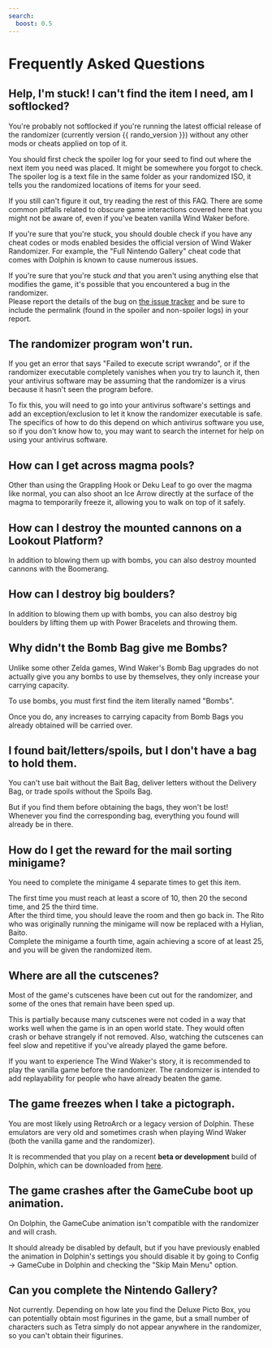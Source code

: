 ```yaml
---
search:
  boost: 0.5
---
```


# Frequently Asked Questions

## Help, I'm stuck! I can't find the item I need, am I softlocked?

You're probably not softlocked if you're running the latest official release of the randomizer (currently version {{ rando_version }}) without any other mods or cheats applied on top of it.  

You should first check the spoiler log for your seed to find out where the next item you need was placed. It might be somewhere you forgot to check.  
The spoiler log is a text file in the same folder as your randomized ISO, it tells you the randomized locations of items for your seed.  

If you still can't figure it out, try reading the rest of this FAQ. There are some common pitfalls related to obscure game interactions covered here that you might not be aware of, even if you've beaten vanilla Wind Waker before.  

If you're sure that you're stuck, you should double check if you have any cheat codes or mods enabled besides the official version of Wind Waker Randomizer. For example, the "Full Nintendo Gallery" cheat code that comes with Dolphin is known to cause numerous issues.

If you're sure that you're stuck *and* that you aren't using anything else that modifies the game, it's possible that you encountered a bug in the randomizer.  
Please report the details of the bug on [the issue tracker](https://github.com/LagoLunatic/wwrando/issues) and be sure to include the permalink (found in the spoiler and non-spoiler logs) in your report.

## The randomizer program won't run.

If you get an error that says "Failed to execute script wwrando", or if the randomizer executable completely vanishes when you try to launch it, then your antivirus software may be assuming that the randomizer is a virus because it hasn't seen the program before.

To fix this, you will need to go into your antivirus software's settings and add an exception/exclusion to let it know the randomizer executable is safe.  
The specifics of how to do this depend on which antivirus software you use, so if you don't know how to, you may want to search the internet for help on using your antivirus software.

## How can I get across magma pools?

Other than using the Grappling Hook or Deku Leaf to go over the magma like normal, you can also shoot an Ice Arrow directly at the surface of the magma to temporarily freeze it, allowing you to walk on top of it safely.

## How can I destroy the mounted cannons on a Lookout Platform?

In addition to blowing them up with bombs, you can also destroy mounted cannons with the Boomerang.

## How can I destroy big boulders?

In addition to blowing them up with bombs, you can also destroy big boulders by lifting them up with Power Bracelets and throwing them.

## Why didn't the Bomb Bag give me Bombs?

Unlike some other Zelda games, Wind Waker's Bomb Bag upgrades do not actually give you any bombs to use by themselves, they only increase your carrying capacity.

To use bombs, you must first find the item literally named "Bombs".

Once you do, any increases to carrying capacity from Bomb Bags you already obtained will be carried over.

## I found bait/letters/spoils, but I don't have a bag to hold them.

You can't use bait without the Bait Bag, deliver letters without the Delivery Bag, or trade spoils without the Spoils Bag.

But if you find them before obtaining the bags, they won't be lost! Whenever you find the corresponding bag, everything you found will already be in there.

## How do I get the reward for the mail sorting minigame?

You need to complete the minigame 4 separate times to get this item.  

The first time you must reach at least a score of 10, then 20 the second time, and 25 the third time.  
After the third time, you should leave the room and then go back in. The Rito who was originally running the minigame will now be replaced with a Hylian, Baito.  
Complete the minigame a fourth time, again achieving a score of at least 25, and you will be given the randomized item.  

## Where are all the cutscenes?

Most of the game's cutscenes have been cut out for the randomizer, and some of the ones that remain have been sped up.

This is partially because many cutscenes were not coded in a way that works well when the game is in an open world state. They would often crash or behave strangely if not removed. Also, watching the cutscenes can feel slow and repetitive if you've already played the game before.

If you want to experience The Wind Waker's story, it is recommended to play the vanilla game before the randomizer. The randomizer is intended to add replayability for people who have already beaten the game.

## The game freezes when I take a pictograph.

You are most likely using RetroArch or a legacy version of Dolphin. These emulators are very old and sometimes crash when playing Wind Waker (both the vanilla game and the randomizer).

It is recommended that you play on a recent **beta or development** build of Dolphin, which can be downloaded from [here](https://en.dolphin-emu.org/download/).

## The game crashes after the GameCube boot up animation.

On Dolphin, the GameCube animation isn't compatible with the randomizer and will crash.

It should already be disabled by default, but if you have previously enabled the animation in Dolphin's settings you should disable it by going to Config &rarr; GameCube in Dolphin and checking the "Skip Main Menu" option.

## Can you complete the Nintendo Gallery?

Not currently. Depending on how late you find the Deluxe Picto Box, you can potentially obtain most figurines in the game, but a small number of characters such as Tetra simply do not appear anywhere in the randomizer, so you can't obtain their figurines.
